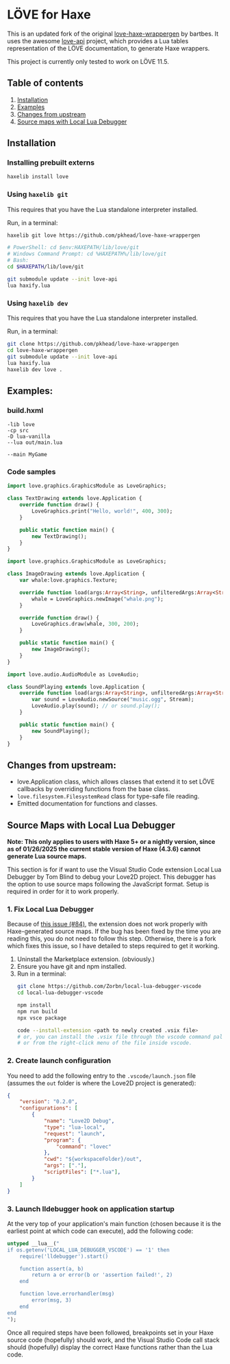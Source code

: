 # LÖVE for Haxe
This is an updated fork of the original [love-haxe-wrappergen][] by bartbes. It uses the awesome [love-api][] project, which provides a Lua tables representation of the LÖVE documentation, to generate Haxe wrappers.

This project is currently only tested to work on LÖVE 11.5.

[love-api]: https://github.com/love2d-community/love-api
[love-haxe-wrappergen]: https://github.com/bartbes/love-haxe-wrappergen

## Table of contents
1. [Installation](#installation)
2. [Examples](#examples)
3. [Changes from upstream](#changes-from-upstream)
4. [Source maps with Local Lua Debugger](#source-maps-with-local-lua-debugger)

## Installation
### Installing prebuilt externs
```bash
haxelib install love
```

### Using `haxelib git`
This requires that you have the Lua standalone interpreter installed.

Run, in a terminal:
```bash
haxelib git love https://github.com/pkhead/love-haxe-wrappergen

# PowerShell: cd $env:HAXEPATH/lib/love/git
# Windows Command Prompt: cd %HAXEPATH%/lib/love/git
# Bash:
cd $HAXEPATH/lib/love/git

git submodule update --init love-api
lua haxify.lua
```

### Using `haxelib dev`
This requires that you have the Lua standalone interpreter installed.

Run, in a terminal:
```bash
git clone https://github.com/pkhead/love-haxe-wrappergen
cd love-haxe-wrappergen
git submodule update --init love-api
lua haxify.lua
haxelib dev love .
```

## Examples:
### build.hxml
```hxml
-lib love
-cp src
-D lua-vanilla
--lua out/main.lua

--main MyGame
```

### Code samples
```haxe
import love.graphics.GraphicsModule as LoveGraphics;

class TextDrawing extends love.Application {
    override function draw() {
        LoveGraphics.print("Hello, world!", 400, 300);
    }

    public static function main() {
        new TextDrawing();
    }
}
```

```haxe
import love.graphics.GraphicsModule as LoveGraphics;

class ImageDrawing extends love.Application {
    var whale:love.graphics.Texture;

    override function load(args:Array<String>, unfilteredArgs:Array<String>) {
        whale = LoveGraphics.newImage("whale.png");
    }

    override function draw() {
        LoveGraphics.draw(whale, 300, 200);
    }

    public static function main() {
        new ImageDrawing();
    }
}
```

```haxe
import love.audio.AudioModule as LoveAudio;

class SoundPlaying extends love.Application {
    override function load(args:Array<String>, unfilteredArgs:Array<String>) {
        var sound = LoveAudio.newSource("music.ogg", Stream);
        LoveAudio.play(sound); // or sound.play();
    }

    public static function main() {
        new SoundPlaying();
    }
}
```

## Changes from upstream:
- love.Application class, which allows classes that extend it to set LÖVE callbacks by overriding functions from the base class.
- `love.filesystem.FilesystemRead` class for type-safe file reading.
- Emitted documentation for functions and classes.

## Source Maps with Local Lua Debugger
**Note: This only applies to users with Haxe 5+ or a nightly version, since as of 01/26/2025 the current stable version of Haxe (4.3.6) cannot generate Lua source maps.**

This section is for if want to use the Visual Studio Code extension Local Lua Debugger by Tom Blind to debug your Love2D project. This debugger has the option to use source maps following the JavaScript format. Setup is required in order for it to work properly.

### 1. Fix Local Lua Debugger
Because of [this issue (#84)](https://github.com/tomblind/local-lua-debugger-vscode/issues/84), the extension does not work properly with Haxe-generated source maps. If the bug has been fixed by the time you are reading this, you do not need to follow this step. Otherwise, there is a fork which fixes this issue, so I have detailed to steps required to get it working.

1. Uninstall the Marketplace extension. (obviously.)
2. Ensure you have git and npm installed.
3. Run in a terminal:
    ```bash
    git clone https://github.com/Zorbn/local-lua-debugger-vscode
	cd local-lua-debugger-vscode
	
    npm install
    npm run build
	npx vsce package
	
	code --install-extension <path to newly created .vsix file>
	# or, you can install the .vsix file through the vscode command palette
	# or from the right-click menu of the file inside vscode.
    ```

### 2. Create launch configuration
You need to add the following entry to the `.vscode/launch.json` file (assumes the `out` folder is where the Love2D project is generated):
```json
{
    "version": "0.2.0",
    "configurations": [
        {
            "name": "Love2D Debug",
            "type": "lua-local",
            "request": "launch",
            "program": {
                "command": "lovec"
            },
            "cwd": "${workspaceFolder}/out",
            "args": ["."],
            "scriptFiles": ["*.lua"],
        }
    ]
}
```

### 3. Launch lldebugger hook on application startup
At the very top of your application's main function (chosen because it is the earliest point at which code can execute), add the following code:
```haxe
untyped __lua__("
if os.getenv('LOCAL_LUA_DEBUGGER_VSCODE') == '1' then
    require('lldebugger').start()

    function assert(a, b)
        return a or error(b or 'assertion failed!', 2)
    end

    function love.errorhandler(msg)
        error(msg, 3)
    end
end
");
```

Once all required steps have been followed, breakpoints set in your Haxe source code (hopefully) should work, and the Visual Studio Code call stack should (hopefully) display the correct Haxe functions rather than the Lua code.